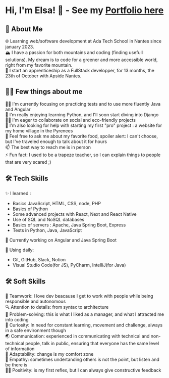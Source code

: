 # Hi, I'm Elsa! 👋 - See my [Portfolio here](https://portfolio-next-psi-ten.vercel.app/)


## 🚀 About Me  
🌐 Learning web/software development at Ada Tech School in Nantes since january 2023.  
🏔️ I have a passion for both mountains and coding (finding usefull solutions). My dream is to code for a greener and more accessible world, right from my favorite mountain.  
💼 I start an apprenticeship as a FullStack developper, for 13 months, the 23th of October with Apside Nantes.  


## 🙋‍♀️ Few things about me
👩‍💻 I'm currently focusing on practicing tests and to use more fluently Java and Angular  
🧠 I'm really enjoying learning Python, and I'll soon start diving into Django  
👯‍♀️ I'm eager to collaborate on social and eco-friendly projects  
🤔 I'm also looking for help with starting my first "pro" project : a website for my home village in the Pyrenees  
💬 Feel free to ask me about my favorite food, spoiler alert: I can't choose, but I've traveled enough to talk about it for hours  
📫 The best way to reach me is in person  
⚡️ Fun fact: I used to be a trapeze teacher, so I can explain things to people that are very scared ;)  


## 🛠 Tech Skills

✨ I learned :  
- Basics JavaScript, HTML, CSS, node, PHP
- Basics of Python
- Some advanced projects with React, Next and React Native
- Use of SQL and NoSQL databases
- Basics of servers : Apache, Java Spring Boot, Express
- Tests in Python, Java, JavaScript  

🧪 Currently working on Angular and Java Spring Boot  

🧰 Using daily: 
- Git, GitHub, Slack, Notion
- Visual Studio Code(for JS), PyCharm, IntelliJ(for Java)


## 🛠 Soft Skills  
🤝 Teamwork: I love dev beacause I get to work with people while being responsible and autonomous  
🔍 Attention to details: from syntax to architecture  
🧩 Problem-solving: this is what I liked as a manager, and what I attracted me into coding  
🌈 Curiosity: In need for constant learning, movement and challenge, always in a safe environment though  
🌏 Communication: experienced in communicating with technical and non-technical people, talk in public, ensuring that everyone has the same level of information  
🧗 Adaptability: change is my comfort zone  
🐼 Empathy: sometimes undertanding others is not the point, but listen and be there is  
🤸‍♀️ Positivity: is my first reflex, but I can always give constructive feedback  
